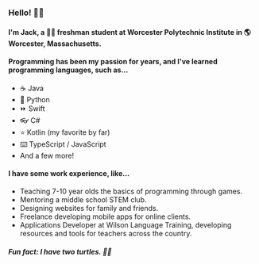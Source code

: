 ### Hello! 👋👋

#### I'm Jack, a 👨‍🎓 freshman student at Worcester Polytechnic Institute in 🌎 Worcester, Massachusetts.

#### Programming has been my passion for years, and I've learned programming languages, such as...

- ☕ Java
- 🐍 Python
- ⏩ Swift
- 👓 C#
- ⭐ Kotlin (my favorite by far)
- ⌨️ TypeScript / JavaScript 
- And a few more!

#### I have some work experience, like...

- Teaching 7-10 year olds the basics of programming through games.
- Mentoring a middle school STEM club.
- Designing websites for family and friends.
- Freelance developing mobile apps for online clients.
- Applications Developer at Wilson Language Training, developing resources and tools for teachers across the country.


##### Fun fact: I have two turtles. 🐢🐢
